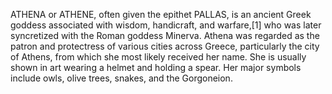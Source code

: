 ATHENA or ATHENE, often given the epithet PALLAS, is an ancient Greek goddess associated with wisdom, handicraft, and warfare,[1] who was later syncretized with the Roman goddess Minerva. Athena was regarded as the patron and protectress of various cities across Greece, particularly the city of Athens, from which she most likely received her name. She is usually shown in art wearing a helmet and holding a spear. Her major symbols include owls, olive trees, snakes, and the Gorgoneion.
